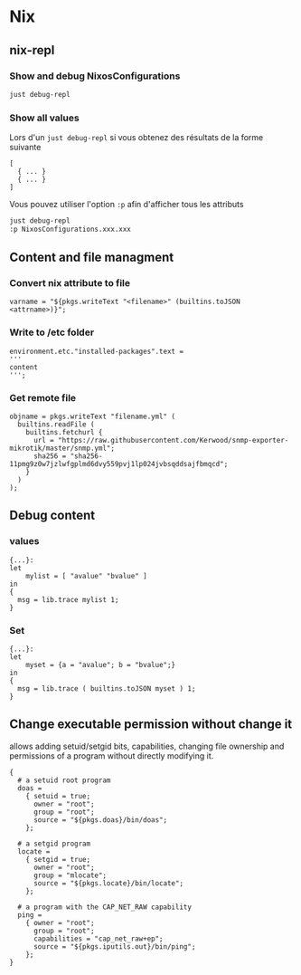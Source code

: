 # Nix

## nix-repl

### Show and debug NixosConfigurations

```bash
just debug-repl
```

### Show all values

Lors d'un `just debug-repl` si vous obtenez des résultats de la forme suivante

```ŧext
[
  { ... }
  { ... }
]
```

Vous pouvez utiliser l'option `:p` afin d'afficher tous les attributs

```bash
just debug-repl
:p NixosConfigurations.xxx.xxx
```

## Content and file managment

### Convert nix attribute to file

```
varname = "${pkgs.writeText "<filename>" (builtins.toJSON <attrname>)}";
```

### Write to /etc folder

```
environment.etc."installed-packages".text =
'''
content
''';
```

### Get remote file

```
objname = pkgs.writeText "filename.yml" (
  builtins.readFile (
    builtins.fetchurl {
      url = "https://raw.githubusercontent.com/Kerwood/snmp-exporter-mikrotik/master/snmp.yml";
      sha256 = "sha256-11pmg9z0w7jzlwfgplmd6dvy559pvj1lp024jvbsqddsajfbmqcd";
    }
  )
);
```

## Debug content

### values

```
{...}:
let
    mylist = [ "avalue" "bvalue" ]
in
{
  msg = lib.trace mylist 1;
}
```

### Set

```
{...}:
let
    myset = {a = "avalue"; b = "bvalue";}
in
{
  msg = lib.trace ( builtins.toJSON myset ) 1;
}
```

## Change executable permission without change it

allows adding setuid/setgid bits, capabilities, changing file ownership and
permissions of a program without directly modifying it.

```
{
  # a setuid root program
  doas =
    { setuid = true;
      owner = "root";
      group = "root";
      source = "${pkgs.doas}/bin/doas";
    };

  # a setgid program
  locate =
    { setgid = true;
      owner = "root";
      group = "mlocate";
      source = "${pkgs.locate}/bin/locate";
    };

  # a program with the CAP_NET_RAW capability
  ping =
    { owner = "root";
      group = "root";
      capabilities = "cap_net_raw+ep";
      source = "${pkgs.iputils.out}/bin/ping";
    };
}
```
